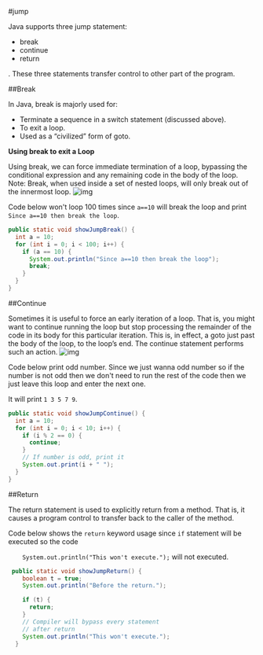 #jump

 Java supports three jump statement: 

- break
- continue
- return

. These three statements transfer control to other part of the program.

##Break

In Java, break is majorly used for:

- Terminate a sequence in a switch statement (discussed above).
- To exit a loop.
- Used as a “civilized” form of goto.

**Using break to exit a Loop**

Using break, we can force immediate termination of a loop, bypassing the conditional expression and any remaining code in the body of the loop.
Note: Break, when used inside a set of nested loops, will only break out of the innermost loop.
![img](https://lh3.googleusercontent.com/brPNEPi61NAGYySWbIkvE4O9h0xNh7vl54CxYR_de9uNEG6j82OupHNxtB1lA3jtQCviPYucbzlEeYHbBpI3uXrqNxTzkJ_sReOvJQ483QppkEsfFgeDhr5TSWcOeW5QH54y2GfZRSoLHnGgPE4XUoH7YJoFoP-VfFT-e-VmFTzN0uei9w2VuSdFq_T1Yj1ovudsa2c2TyyjB51dSPzMaJ7WKDAF8YpiJKmh-XhJCY0CZC0SYimVhiJJ6kKv0PwXHssnJNr5V3KebyB6q2zFr-jgr0lsQbzPqlYpBXFmXr6yAcMmPuIvQguZdRKsMROoDmP3ELyG7z1u5cgkG62YIDBTSto9Zc-7AhVM6TY_i518kpoMpLzCqx65DbYAx4cyQ0JJZirIEQ7E3guaGTfKKW1JJ1RH0Iv6c3AhZtDdYR9wE6avmb5vaqmxYifFrObagD37W3wIcNIUj0HrMdZyhR6-MVs-aYHiwiGYtAeGEPLXpSaJZKB24ygeghkIg0-vq9UDn7WcS2qXQbrxkCuoeBxnUOMd-IXnLYaIUjgfoniBN1tVr1zPB1jAEaXITAW7uKL0dA54LYCSo3Cp-xexsaTPwxtg40sno4mdkhSZKZytN_B-b3UG7d08tdshnsk=w699-h407-no)

Code below won't loop 100 times since `a==10` will break the loop and print `Since a==10 then break the loop`.

```java
public static void showJumpBreak() {
  int a = 10;
  for (int i = 0; i < 100; i++) {
    if (a == 10) {
      System.out.println("Since a==10 then break the loop");
      break;
    }
  }
}
```

##Continue

Sometimes it is useful to force an early iteration of a loop. That is, you might want to continue running the loop but stop processing the remainder of the code in its body for this particular iteration. This is, in effect, a goto just past the body of the loop, to the loop’s end. The continue statement performs such an action.
![img](https://lh3.googleusercontent.com/5XzWzzGDwwqj-hRXtTMyXvAS_hDkYFbvHvuUjZ7giwSXYQ1uMSpbXIVEMAuWtape0tPFCd0KSZbbkSEMtR4qNE3jnmdFncOfhFyjy_WL4Q7gTwvvEK9yoEg4IuY0u4kdpLavcOOa4HRJAL7Bl9IaZ5TuF7EA113FuIa-0Vj0aDI4vvCUvAtvEJMUkEAwo4qirqzj7sFaDKNQpcapahEPysyLCEKIFhI1RLR_bOHKMVwL03z3ONKnv5aYcG-ptA04iCkOHEeX259Xm7FDR5LQtk-yAfxWbXGpy3F3S8vd1PASfycTQYi12ybj5CZ9ObYOwhdgidCuk_mrQUZiFHSDGTN2Jl7MsLljYTijQ5L0sc1EdcJSgliXFOApfERk1QvQumGs26jhfNCrpNvPie_k0F6yEgNeN9zHnNScxZ7bD7wNrIa14I17qUbrdgulqzrB8qwZLtHiVfSvWQnZ0siIcroDVHo9_yHRvXEIk5TqkJw3Lyb5vPXn-SKLEF_THdIDqBbQozbjw4cEtsJoiK9_xGfU-laJhbeKg6-R_9vQcwQenVJ8MI8e9C70a1ARkpLen8ucyGZuMmNJUALyFI2veaKrsPYcNgL1-ZB3Q_kosFnJcqxVtLzL3U4ZpZ2FZbg=w700-h408-no)

Code below print odd number. Since we just wanna odd number so if the number is not odd then we don't need to run the rest of the code then we just leave this loop and enter the next one.

It will print `1 3 5 7 9`.

```java
public static void showJumpContinue() {
  int a = 10;
  for (int i = 0; i < 10; i++) {
    if (i % 2 == 0) {
      continue;
    }
    // If number is odd, print it
    System.out.print(i + " ");
  }
}
```

##Return

The return statement is used to explicitly return from a method. That is, it causes a program control to transfer back to the caller of the method.

Code below shows the `return` keyword usage since `if` statement will be executed so the code 

`    System.out.println("This won't execute.");`  will not executed.

```java
 public static void showJumpReturn() {
    boolean t = true;
    System.out.println("Before the return.");

    if (t) {
      return;
    }
    // Compiler will bypass every statement
    // after return
    System.out.println("This won't execute.");
  }
```

